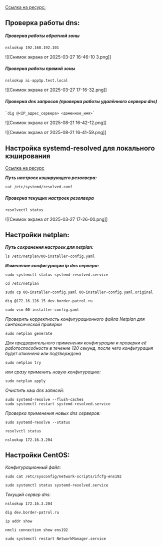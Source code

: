 [Ссылка на ресурс:](https://interface31.ru/tech_it/2022/10/nastraivaem-otkazoustoychivyy-dns-server-na-baze-bind-9.html)
## Проверка работы dns:

##### Проверка работы обратной зоны
```
nslookup 192.168.192.101
```

![[Снимок экрана от 2025-03-27 16-46-10 3.png]]

##### Проверка работы прямой зоны
```
nslookup ai-app1p.test.local
```

![[Снимок экрана от 2025-03-27 17-16-32.png]]

##### Проверка dns запросов (проверка работы удалённого сервера dns)

```
`dig @<IP_адрес_сервера> <доменное_имя>`
```

![[Снимок экрана от 2025-08-21 16-42-12.png]]

![[Снимок экрана от 2025-08-21 16-41-59.png]]

## Настройка systemd-resolved для локального кэширования

[Ссылка на ресурс](https://zevilz.dev/posts/496/)

***Путь настроек кэширующего резолвера:***

```
cat /etc/systemd/resolved.conf
```
##### Проверка текущих настроек резолвера

```
resolvectl status
```

![[Снимок экрана от 2025-03-27 17-26-00.png]]

## Настройки netplan:

***Путь сохранения настроек для netplan:***

```
ls /etc/netplan/00-installer-config.yaml
```

***Изменение конфигурации ip dns сервера:***

```
sudo systemctl status systemd-resolved.service
```

```
cd /etc/netplan
```

```
sudo cp 00-installer-config.yaml 00-installer-config.yaml.original
```

```
dig @172.16.126.15 dev.border-patrol.ru
```

```
sudo vim 00-installer-config.yaml
```

*Проверить корректность конфигурационного файла Netplan для синтаксической проверки*
```
sudo netplan generate
```

*Для предварительного применения конфигурации и проверки её работоспособности в течение 120 секунд, после чего конфигурация будет отменена или подтверждена*

```
sudo netplan try
```

*или сразу применить новую конфигурацию:*

```
sudo netplan apply
```

*Очистить кэш dns записей:*

```
sudo systemd-resolve --flush-caches
sudo systemctl restart systemd-resolved.service
```

*Проверка применения новых dns серверов:*

```
sudo systemd-resolve --status
```

```
resolvctl status
```

```
nslookup 172.16.3.204
```

## Настройки CentOS:

*Конфигурационный файл:*

```
sudo cat /etc/sysconfig/network-scripts/ifcfg-ens192
```

```
sudo systemctl status systemd-resolved.service
```

*Текущий сервер dns:*

```
nslookup 172.16.3.204
```

```
dig dev.border-patrol.ru
```

```
ip addr show
```

```
nmcli connection show ens192
```

```
sudo systemctl restart NetworkManager.service
```

